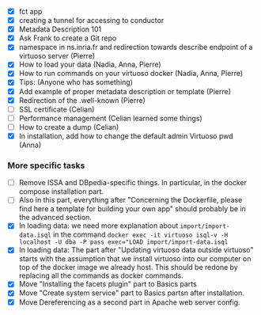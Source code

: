 - [x] fct app
- [x] creating a tunnel for accessing to conductor
- [x] Metadata Description 101
- [x] Ask Frank to create a Git repo
- [x] namespace in ns.inria.fr and redirection towards describe endpoint of a virtuoso server (Pierre)
- [x] How to load your data (Nadia, Anna, Pierre)
- [x] How to run commands on your virtuoso docker (Nadia, Anna, Pierre)
- [x] Tips: (Anyone who has something)
- [x] Add example of proper metadata description or template (Pierre)
- [x] Redirection of the .well-known (Pierre)
- [ ] SSL certificate (Celian)
- [ ] Performance management (Celian learned some things)
- [ ] How to create a dump (Celian)
- [x] In installation, add how to change the default admin Virtuoso pwd (Anna)

### More specific tasks
- [ ] Remove ISSA and DBpedia-specific things. In particular, in the docker compose installation part.
- [ ] Also in this part, everything after "Concerning the Dockerfile, please find here a template for building your own app" should probably be in the advanced section.
- [x] In loading data: we need more explanation about `import/import-data.isql` in the command `docker exec -it virtuoso isql-v -H localhost -U dba -P pass exec="LOAD import/import-data.isql`
- [x] In loading data: The part after "Updating virtuoso data outside virtuoso" starts with the assumption that we install virtuoso into our computer on top of the docker image we already host. This should be redone by replacing all the commands as docker commands.
- [x] Move "Installing the facets plugin" part to Basics parts
- [x] Move "Create system service" part to Basics partsn after installation.
- [x] Move Dereferencing as a second part in Apache web server config.

